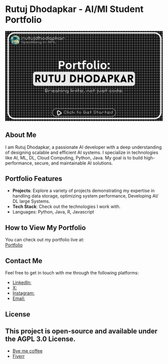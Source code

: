 # Rutuj Dhodapkar - AI/Ml Student Portfolio

![Portfolio Banner](Poster.png)

## About Me

I am Rutuj Dhodapkar, a passionate AI developer with a deep understanding of designing scalable and efficient AI systems. I specialize in technologies like AI, ML, DL, Cloud Computing, Python, Java. My goal is to build high-performance, secure, and maintainable AI solutions.

## Portfolio Features

- **Projects**: Explore a variety of projects demonstrating my expertise in handling data storage, optimizing system performance, Developing AI/ DL large Systems.
- **Tech Stack**: Check out the technologies I work with.
- Languages:  Python, Java, R, Javascript

## How to View My Portfolio

You can check out my portfolio live at:  
[Portfolio](https://rutujdhodapkar.vercel.app)



## Contact Me

Feel free to get in touch with me through the following platforms:

- [LinkedIn:](https://www.linkedin.com/in/rutujdhodapkar)
- [X:](https://x.com/rutujdhodapkar)
- [Instagram:](https://instagram.com/rutujdhodapkar)
- [Email:](mailto:rutujdhodapkar@gmail.com)

## License

This project is open-source and available under the AGPL 3.0 License.
---
- [Bye me coffee](https://coff.ee/rutujdhodapkar)
- [Fiverr](https://www.fiverr.com/s/yva4vkz)

